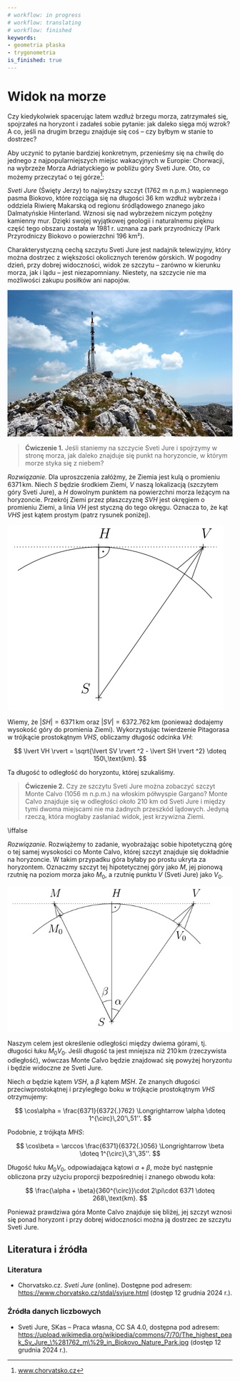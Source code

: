 ```yaml
---
# workflow: in progress
# workflow: translating
# workflow: finished
keywords:
- geometria płaska
- trygonometria
is_finished: true
---
```


# Widok na morze

Czy kiedykolwiek spacerując latem wzdłuż brzegu morza, zatrzymałeś się, spojrzałeś na horyzont i zadałeś sobie pytanie: jak daleko sięga mój wzrok? A co, jeśli na drugim brzegu znajduje się coś – czy byłbym w stanie to dostrzec?

Aby uczynić to pytanie bardziej konkretnym, przenieśmy się na chwilę do jednego z najpopularniejszych miejsc wakacyjnych w Europie: Chorwacji, na wybrzeże Morza Adriatyckiego w pobliżu góry Sveti Jure. Oto, co możemy przeczytać o tej górze[^1]: 

[^1]: www.chorvatsko.cz

*Sveti Jure* (Święty Jerzy) to najwyższy szczyt (1762 m n.p.m.) wapiennego pasma Biokovo, które rozciąga się na długości 36 km wzdłuż wybrzeża i oddziela Riwierę Makarską od regionu śródlądowego znanego jako Dalmatyńskie Hinterland. Wznosi się nad wybrzeżem niczym potężny kamienny mur. Dzięki swojej wyjątkowej geologii i naturalnemu pięknu część tego obszaru została w 1981 r. uznana za park przyrodniczy (Park Przyrodniczy Biokovo o powierzchni 196 km²).

Charakterystyczną cechą szczytu Sveti Jure jest nadajnik telewizyjny, który można dostrzec z większości okolicznych terenów górskich. W pogodny dzień, przy dobrej widoczności, widok ze szczytu – zarówno w kierunku morza, jak i lądu – jest niezapomniany. Niestety, na szczycie nie ma możliwości zakupu posiłków ani napojów.

![Szczyt Sveti Jure.](sveti_jure.jpg)

> **Ćwiczenie 1.** Jeśli staniemy na szczycie Sveti Jure i spojrzymy w stronę morza, jak daleko znajduje się punkt na horyzoncie, w którym morze styka się z niebem?


*Rozwiązanie.* Dla uproszczenia załóżmy, że Ziemia jest kulą o promieniu $6371\,\text{km}$. Niech $S$ będzie środkiem Ziemi, $V$ naszą lokalizacją (szczytem góry Sveti Jure), a $H$ dowolnym punktem na powierzchni morza leżącym na horyzoncie. Przekrój Ziemi przez płaszczyznę $SVH$ jest okręgiem o promieniu Ziemi, a linia $VH$ jest styczną do tego okręgu. Oznacza to, że kąt $VHS$ jest kątem prostym (patrz rysunek poniżej).

![Solution to Exercise 1](math4you_00042_01.svg)

Wiemy, że $\lvert SH \rvert = 6371\,\text{km}$ oraz 
$\lvert SV \rvert  = 6372{.}762\,\text{km}$ (ponieważ dodajemy wysokość góry do promienia Ziemi). 
Wykorzystując twierdzenie Pitagorasa w trójkącie prostokątnym $VHS$, obliczamy długość odcinka $VH$:

$$
\lvert VH \rvert = \sqrt{\lvert SV \rvert ^2 - \lvert SH \rvert ^2} \doteq 150\,\text{km}.
$$

Ta długość to odległość do horyzontu, której szukaliśmy.

> **Ćwiczenie 2.** Czy ze szczytu Sveti Jure można zobaczyć szczyt Monte Calvo (1056 m n.p.m.) na włoskim półwyspie Gargano? Monte Calvo znajduje się w odległości około 210 km od Sveti Jure i między tymi dwoma miejscami nie ma żadnych przeszkód lądowych. Jedyną rzeczą, która mogłaby zasłaniać widok, jest krzywizna Ziemi.

\iffalse

*Rozwiązanie.* Rozwiążemy to zadanie, wyobrażając sobie hipotetyczną górę o tej samej wysokości co Monte Calvo, której szczyt znajduje się dokładnie na horyzoncie. W takim przypadku góra byłaby po prostu ukryta za horyzontem. Oznaczmy szczyt tej hipotetycznej góry jako $M$, jej pionową rzutnię na poziom morza jako $M_0$, a rzutnię punktu $V$ (Sveti Jure) jako $V_0$.

![Solution to Exercise 2](math4you_00042_02.svg)

Naszym celem jest określenie odległości między dwiema górami, tj. długości łuku $M_0V_0$. Jeśli długość ta jest mniejsza niż $210\,\text{km}$ 
(rzeczywista odległość), wówczas Monte Calvo będzie znajdować się powyżej horyzontu i będzie widoczne ze Sveti Jure.

Niech $\alpha$ będzie kątem $VSH$, a $\beta$ kątem $MSH$. Ze znanych długości przeciwprostokątnej i przyległego boku w trójkącie prostokątnym $VHS$ otrzymujemy:

$$
\cos\alpha = \frac{6371}{6372{.}762} \Longrightarrow \alpha \doteq 1^{\circ}\,20'\,51''.
$$

Podobnie, z trójkąta $MHS$:

$$
\cos\beta = \arccos \frac{6371}{6372{.}056} \Longrightarrow \beta \doteq 1^{\circ}\,3'\,35''.
$$

Długość łuku $M_0V_0$, odpowiadająca kątowi $\alpha + \beta$, może być następnie obliczona przy użyciu proporcji bezpośredniej i znanego obwodu koła:

$$
\frac{\alpha + \beta}{360^{\circ}}\cdot 2\pi\cdot 6371 \doteq 268\,\text{km}.
$$

Ponieważ prawdziwa góra Monte Calvo znajduje się bliżej, jej szczyt wznosi się ponad horyzont i przy dobrej widoczności można ją dostrzec ze szczytu Sveti Jure.



## Literatura i źródła

### Literatura

* Chorvatsko.cz. *Sveti Jure* (online). Dostępne pod adresem: https://www.chorvatsko.cz/stdal/svjure.html (dostęp 12 grudnia 2024 r.).

### Źródła danych liczbowych


* Sveti Jure, SKas – Praca własna, CC SA 4.0, dostępna pod adresem: https://upload.wikimedia.org/wikipedia/commons/7/70/The_highest_peak_Sv_Jure_\%281762_m\%29_in_Biokovo_Nature_Park.jpg (dostęp 12 grudnia 2024 r.). 



